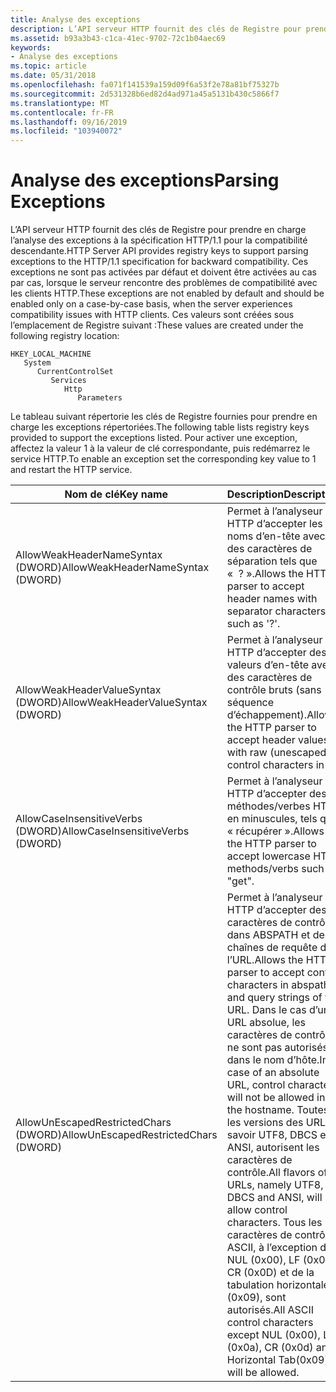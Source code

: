 ```yaml
---
title: Analyse des exceptions
description: L’API serveur HTTP fournit des clés de Registre pour prendre en charge l’analyse des exceptions à la spécification HTTP/1.1 pour la compatibilité descendante.
ms.assetid: b93a3b43-c1ca-41ec-9702-72c1b04aec69
keywords:
- Analyse des exceptions
ms.topic: article
ms.date: 05/31/2018
ms.openlocfilehash: fa071f141539a159d09f6a53f2e78a81bf75327b
ms.sourcegitcommit: 2d531328b6ed82d4ad971a45a5131b430c5866f7
ms.translationtype: MT
ms.contentlocale: fr-FR
ms.lasthandoff: 09/16/2019
ms.locfileid: "103940072"
---
```

# <a name="parsing-exceptions"></a><span data-ttu-id="ba088-104">Analyse des exceptions</span><span class="sxs-lookup"><span data-stu-id="ba088-104">Parsing Exceptions</span></span>

<span data-ttu-id="ba088-105">L’API serveur HTTP fournit des clés de Registre pour prendre en charge l’analyse des exceptions à la spécification HTTP/1.1 pour la compatibilité descendante.</span><span class="sxs-lookup"><span data-stu-id="ba088-105">HTTP Server API provides registry keys to support parsing exceptions to the HTTP/1.1 specification for backward compatibility.</span></span> <span data-ttu-id="ba088-106">Ces exceptions ne sont pas activées par défaut et doivent être activées au cas par cas, lorsque le serveur rencontre des problèmes de compatibilité avec les clients HTTP.</span><span class="sxs-lookup"><span data-stu-id="ba088-106">These exceptions are not enabled by default and should be enabled only on a case-by-case basis, when the server experiences compatibility issues with HTTP clients.</span></span> <span data-ttu-id="ba088-107">Ces valeurs sont créées sous l’emplacement de Registre suivant :</span><span class="sxs-lookup"><span data-stu-id="ba088-107">These values are created under the following registry location:</span></span>

```
HKEY_LOCAL_MACHINE
   System
      CurrentControlSet
         Services
            Http
               Parameters
```

<span data-ttu-id="ba088-108">Le tableau suivant répertorie les clés de Registre fournies pour prendre en charge les exceptions répertoriées.</span><span class="sxs-lookup"><span data-stu-id="ba088-108">The following table lists registry keys provided to support the exceptions listed.</span></span> <span data-ttu-id="ba088-109">Pour activer une exception, affectez la valeur 1 à la valeur de clé correspondante, puis redémarrez le service HTTP.</span><span class="sxs-lookup"><span data-stu-id="ba088-109">To enable an exception set the corresponding key value to 1 and restart the HTTP service.</span></span>



| <span data-ttu-id="ba088-110">Nom de clé</span><span class="sxs-lookup"><span data-stu-id="ba088-110">Key name</span></span>                              | <span data-ttu-id="ba088-111">Description</span><span class="sxs-lookup"><span data-stu-id="ba088-111">Description</span></span>                                                                                                                                                                                                                                                                                                                                                                     |
|---------------------------------------|---------------------------------------------------------------------------------------------------------------------------------------------------------------------------------------------------------------------------------------------------------------------------------------------------------------------------------------------------------------------------------|
| <span data-ttu-id="ba088-112">AllowWeakHeaderNameSyntax (DWORD)</span><span class="sxs-lookup"><span data-stu-id="ba088-112">AllowWeakHeaderNameSyntax (DWORD)</span></span>     | <span data-ttu-id="ba088-113">Permet à l’analyseur HTTP d’accepter les noms d’en-tête avec des caractères de séparation tels que «  ? ».</span><span class="sxs-lookup"><span data-stu-id="ba088-113">Allows the HTTP parser to accept header names with separator characters such as '?'.</span></span>                                                                                                                                                                                                                                                                                            |
| <span data-ttu-id="ba088-114">AllowWeakHeaderValueSyntax (DWORD)</span><span class="sxs-lookup"><span data-stu-id="ba088-114">AllowWeakHeaderValueSyntax (DWORD)</span></span>    | <span data-ttu-id="ba088-115">Permet à l’analyseur HTTP d’accepter des valeurs d’en-tête avec des caractères de contrôle bruts (sans séquence d’échappement).</span><span class="sxs-lookup"><span data-stu-id="ba088-115">Allows the HTTP parser to accept header values with raw (unescaped) control characters in it.</span></span>                                                                                                                                                                                                                                                                                   |
| <span data-ttu-id="ba088-116">AllowCaseInsensitiveVerbs (DWORD)</span><span class="sxs-lookup"><span data-stu-id="ba088-116">AllowCaseInsensitiveVerbs (DWORD)</span></span>     | <span data-ttu-id="ba088-117">Permet à l’analyseur HTTP d’accepter des méthodes/verbes HTTP en minuscules, tels que « récupérer ».</span><span class="sxs-lookup"><span data-stu-id="ba088-117">Allows the HTTP parser to accept lowercase HTTP methods/verbs such as "get".</span></span>                                                                                                                                                                                                                                                                                                    |
| <span data-ttu-id="ba088-118">AllowUnEscapedRestrictedChars (DWORD)</span><span class="sxs-lookup"><span data-stu-id="ba088-118">AllowUnEscapedRestrictedChars (DWORD)</span></span> | <span data-ttu-id="ba088-119">Permet à l’analyseur HTTP d’accepter des caractères de contrôle dans ABSPATH et des chaînes de requête de l’URL.</span><span class="sxs-lookup"><span data-stu-id="ba088-119">Allows the HTTP parser to accept control characters in abspath and query strings of the URL.</span></span> <span data-ttu-id="ba088-120">Dans le cas d’une URL absolue, les caractères de contrôle ne sont pas autorisés dans le nom d’hôte.</span><span class="sxs-lookup"><span data-stu-id="ba088-120">In case of an absolute URL, control characters will not be allowed in the hostname.</span></span> <span data-ttu-id="ba088-121">Toutes les versions des URL, à savoir UTF8, DBCS et ANSI, autorisent les caractères de contrôle.</span><span class="sxs-lookup"><span data-stu-id="ba088-121">All flavors of URLs, namely UTF8, DBCS and ANSI, will allow control characters.</span></span> <span data-ttu-id="ba088-122">Tous les caractères de contrôle ASCII, à l’exception de NUL (0x00), LF (0x0A), CR (0x0D) et de la tabulation horizontale (0x09), sont autorisés.</span><span class="sxs-lookup"><span data-stu-id="ba088-122">All ASCII control characters except NUL (0x00), LF (0x0a), CR (0x0d) and Horizontal Tab(0x09) will be allowed.</span></span> |



 

 

 




